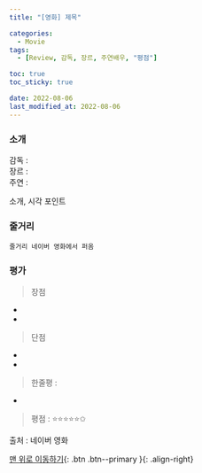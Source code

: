 ```yaml
---
title: "[영화] 제목"

categories:
  - Movie
tags:
  - [Review, 감독, 장르, 주연배우, "평점"]

toc: true
toc_sticky: true

date: 2022-08-06
last_modified_at: 2022-08-06
---
```


### 소개

감독 :  
장르 :  
주연 :

소개, 시각 포인트

### 줄거리

```
줄거리 네이버 영화에서 퍼옴
```

### 평가

> 장점

-

-

> 단점

-

-

> 한줄평 :

-

> 평점 : ⭐⭐⭐⭐⭐✩

출처 : 네이버 영화

[맨 위로 이동하기](#){: .btn .btn--primary }{: .align-right}
